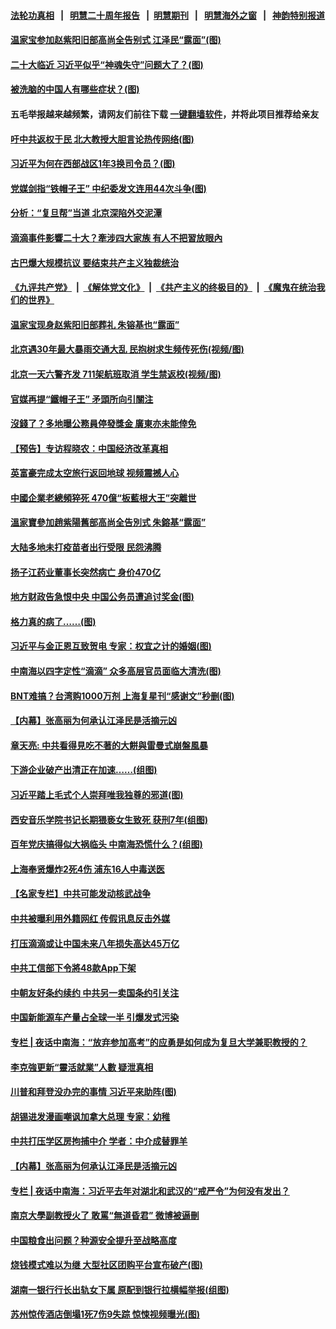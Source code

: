 #### [法轮功真相](https://github.com/gfw-breaker/truth/blob/master/README.md?t=0) &nbsp;&nbsp;|&nbsp;&nbsp; [明慧二十周年报告](https://github.com/gfw-breaker/mh-reports/blob/master/README.md?t=0) &nbsp;&nbsp;|&nbsp;&nbsp;[明慧期刊](https://github.com/gfw-breaker/mh-qikan) &nbsp;&nbsp;|&nbsp;&nbsp; [明慧海外之窗](https://github.com/gfw-breaker/mh-news/blob/master/README.md?t=0) &nbsp;&nbsp;|&nbsp;&nbsp; [神韵特别报道](https://github.com/gfw-breaker/mh-news/blob/master/shenyun.md?t=0)
#### [ 温家宝参加赵紫阳旧部高尚全告别式 江泽民“露面”(图)](https://github.com/gfw-breaker/banned-news3/blob/master/pages/p2/977797.md)
#### [ 二十大临近 习近平似乎“神魂失守”问题大了？(图)](https://github.com/gfw-breaker/banned-news3/blob/master/pages/p2/977744.md)
#### [ 被洗脑的中国人有哪些症状？(图)](https://github.com/gfw-breaker/banned-news3/blob/master/pages/p4/977774.md)
#### 五毛举报越来越频繁，请网友们前往下载 [一键翻墙软件](https://github.com/gfw-breaker/ssr-accounts)，并将此项目推荐给亲友
#### [ 吁中共返权于民 北大教授大胆言论热传网络(图)](https://github.com/gfw-breaker/banned-news3/blob/master/pages/p1/977855.md)
#### [ 习近平为何在西部战区1年3换司令员？(图)](https://github.com/gfw-breaker/banned-news3/blob/master/pages/p2/977807.md)
#### [ 党媒剑指“铁帽子王” 中纪委发文连用44次斗争(图)](https://github.com/gfw-breaker/banned-news3/blob/master/pages/p2/977911.md)
#### [ 分析：“复旦帮”当道 北京深陷外交泥潭](https://github.com/gfw-breaker/banned-news3/blob/master/pages/nf4514/n13077333.md)
#### [ 滴滴事件影響二十大？牽涉四大家族 有人不把習放眼內](https://github.com/gfw-breaker/banned-news3/blob/master/pages/soh5/524855.md)
#### [ 古巴爆大规模抗议 要结束共产主义独裁统治](https://github.com/gfw-breaker/banned-news3/blob/master/pages/nf4514/n13082560.md)
#### [《九评共产党》](https://github.com/begood0513/9ping.md/blob/master/README.md) &nbsp;|&nbsp; [《解体党文化》](../../../../jtdwh.md/blob/master/README.md)  &nbsp;|&nbsp; [《共产主义的终极目的》](../../../../gczydzjmd.md/blob/master/README.md) &nbsp;|&nbsp; [《魔鬼在统治我们的世界》](../../../../mgztzwmdsj.md/blob/master/README.md) 
#### [ 温家宝现身赵紫阳旧部葬礼 朱镕基也“露面”](https://github.com/gfw-breaker/banned-news3/blob/master/pages/prog1138/a103163523.md)
#### [ 北京遇30年最大暴雨交通大乱 民抱树求生频传死伤(视频/图)](https://github.com/gfw-breaker/banned-news3/blob/master/pages/p1/977862.md)
#### [ 北京一天六警齐发 711架航班取消 学生禁返校(视频/图)](https://github.com/gfw-breaker/banned-news3/blob/master/pages/p1/977773.md)
#### [ 官媒再提“鐵帽子王” 矛頭所向引關注](https://github.com/gfw-breaker/banned-news3/blob/master/pages/soh5/525104.md)
#### [ 沒錢了？多地曝公務員停發獎金 廣東亦未能倖免](https://github.com/gfw-breaker/banned-news3/blob/master/pages/soh5/524882.md)
#### [ 【预告】专访程晓农：中国经济改革真相](https://github.com/gfw-breaker/banned-news3/blob/master/pages/nsc413/n13082479.md)
#### [ 英富豪完成太空旅行返回地球 视频震撼人心](https://github.com/gfw-breaker/banned-news3/blob/master/pages/nf4514/n13082339.md)
#### [ 中國企業老總頻猝死 470億“板藍根大王”突離世](https://github.com/gfw-breaker/banned-news3/blob/master/pages/soh5/524741.md)
#### [ 溫家寶參加趙紫陽舊部高尚全告別式 朱鎔基“露面”](https://github.com/gfw-breaker/banned-news3/blob/master/pages/soh5/524522.md)
#### [ 大陆多地未打疫苗者出行受限 民怨沸腾](https://github.com/gfw-breaker/banned-news3/blob/master/pages/nsc413/n13085086.md)
#### [ 扬子江药业董事长突然病亡 身价470亿](https://github.com/gfw-breaker/banned-news3/blob/master/pages/nsc413/n13082525.md)
#### [ 地方财政告急恨中央 中国公务员遭追讨奖金(图)](https://github.com/gfw-breaker/banned-news3/blob/master/pages/p5/977861.md)
#### [ 格力真的病了……(图)](https://github.com/gfw-breaker/banned-news3/blob/master/pages/p5/977780.md)
#### [ 习近平与金正恩互致贺电 专家：权宜之计的婚姻(图)](https://github.com/gfw-breaker/banned-news3/blob/master/pages/p2/977853.md)
#### [ 中南海以四字定性“滴滴” 众多高层官员面临大清洗(图)](https://github.com/gfw-breaker/banned-news3/blob/master/pages/p2/977740.md)
#### [ BNT难搞？台湾购1000万剂 上海复星刊“感谢文”秒删(图)](https://github.com/gfw-breaker/banned-news3/blob/master/pages/p1/977889.md)
#### [ 【内幕】张高丽为何承认江泽民是活摘元凶](https://github.com/gfw-breaker/banned-news3/blob/master/pages/nsc413/n13082162.md)
#### [ 章天亮: 中共看得見吃不著的大餅與雷曼式崩盤風暴](https://github.com/gfw-breaker/banned-news3/blob/master/pages/soh5/525002.md)
#### [ 下游企业破产出清正在加速……(组图)](https://github.com/gfw-breaker/banned-news3/blob/master/pages/p5/977775.md)
#### [ 习近平踏上毛式个人崇拜唯我独尊的邪道(图)](https://github.com/gfw-breaker/banned-news3/blob/master/pages/p4/977771.md)
#### [ 西安音乐学院书记长期猥亵女生致死 获刑7年(组图)](https://github.com/gfw-breaker/banned-news3/blob/master/pages/p2/977914.md)
#### [ 百年党庆搞得似大祸临头 中南海恐慌什么？(组图)](https://github.com/gfw-breaker/banned-news3/blob/master/pages/p2/976156.md)
#### [ 上海奉贤爆炸2死4伤 浦东16人中毒送医](https://github.com/gfw-breaker/banned-news3/blob/master/pages/nsc413/n13083081.md)
#### [ 【名家专栏】中共可能发动核武战争](https://github.com/gfw-breaker/banned-news3/blob/master/pages/nsc413/n13081853.md)
#### [ 中共被曝利用外籍网红 传假讯息反击外媒](https://github.com/gfw-breaker/banned-news3/blob/master/pages/nf4514/n13083816.md)
#### [ 打压滴滴或让中国未来八年损失高达45万亿](https://github.com/gfw-breaker/banned-news3/blob/master/pages/nf4514/n13081320.md)
#### [ 中共工信部下令將48款App下架](https://github.com/gfw-breaker/banned-news3/blob/master/pages/soh5/525050.md)
#### [ 中朝友好条约续约 中共另一卖国条约引关注](https://github.com/gfw-breaker/banned-news3/blob/master/pages/nsc413/n13082256.md)
#### [ 中国新能源车产量占全球一半 引爆发式污染](https://github.com/gfw-breaker/banned-news3/blob/master/pages/nf4514/n13082031.md)
#### [ 专栏 | 夜话中南海：“放弃参加高考”的应勇是如何成为复旦大学兼职教授的？](https://github.com/gfw-breaker/banned-news3/blob/master/pages/yehuazhongnanhai/gx-07122021153354.md)
#### [ 李克強更新“靈活就業”人數 疑泄真相](https://github.com/gfw-breaker/banned-news3/blob/master/pages/soh5/524483.md)
#### [ 川普和拜登没办完的事情 习近平来助阵(图)](https://github.com/gfw-breaker/banned-news3/blob/master/pages/p5/977886.md)
#### [ 胡锡进发漫画嘲讽加拿大总理 专家：幼稚](https://github.com/gfw-breaker/banned-news3/blob/master/pages/nsc413/n13084601.md)
#### [ 中共打压学区房拘捕中介 学者：中介成替罪羊](https://github.com/gfw-breaker/banned-news3/blob/master/pages/nsc413/n13082921.md)
#### [ 【内幕】张高丽为何承认江泽民是活摘元凶](https://github.com/gfw-breaker/banned-news3/blob/master/pages/nf4514/n13082162.md)
#### [ 专栏 | 夜话中南海：习近平去年对湖北和武汉的“戒严令”为何没有发出？](https://github.com/gfw-breaker/banned-news3/blob/master/pages/yehuazhongnanhai/gx-07092021162859.md)
#### [ 南京大學副教授火了 敢罵“無道昏君” 微博被逼刪](https://github.com/gfw-breaker/banned-news3/blob/master/pages/soh5/524558.md)
#### [ 中国粮食出问题？种源安全提升至战略高度](https://github.com/gfw-breaker/banned-news3/blob/master/pages/prog204/a103163655.md)
#### [ 烧钱模式难以为继 大型社区团购平台宣布破产(图)](https://github.com/gfw-breaker/banned-news3/blob/master/pages/p5/977827.md)
#### [ 湖南一银行行长出轨女下属 原配到银行拉横幅举报(组图)](https://github.com/gfw-breaker/banned-news3/blob/master/pages/p2/977724.md)
#### [ 苏州惊传酒店倒塌1死7伤9失踪 惊悚视频曝光(图)](https://github.com/gfw-breaker/banned-news3/blob/master/pages/p1/977875.md)

